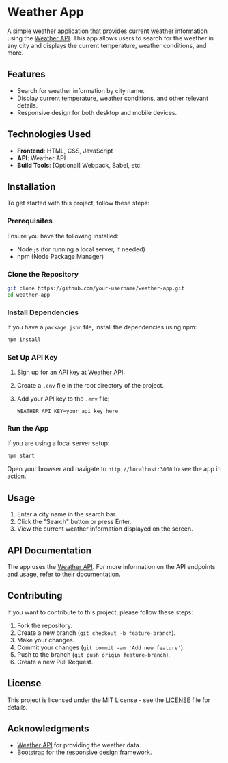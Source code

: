 # Weather App

A simple weather application that provides current weather information using the [Weather API](https://example.com/weather-api). This app allows users to search for the weather in any city and displays the current temperature, weather conditions, and more.

## Features

- Search for weather information by city name.
- Display current temperature, weather conditions, and other relevant details.
- Responsive design for both desktop and mobile devices.

## Technologies Used

- **Frontend**: HTML, CSS, JavaScript
- **API**: Weather API
- **Build Tools**: [Optional] Webpack, Babel, etc.

## Installation

To get started with this project, follow these steps:

### Prerequisites

Ensure you have the following installed:
- Node.js (for running a local server, if needed)
- npm (Node Package Manager)

### Clone the Repository

```bash
git clone https://github.com/your-username/weather-app.git
cd weather-app
```

### Install Dependencies

If you have a `package.json` file, install the dependencies using npm:

```bash
npm install
```

### Set Up API Key

1. Sign up for an API key at [Weather API](https://example.com/weather-api).
2. Create a `.env` file in the root directory of the project.
3. Add your API key to the `.env` file:

   ```
   WEATHER_API_KEY=your_api_key_here
   ```

### Run the App

If you are using a local server setup:

```bash
npm start
```

Open your browser and navigate to `http://localhost:3000` to see the app in action.

## Usage

1. Enter a city name in the search bar.
2. Click the "Search" button or press Enter.
3. View the current weather information displayed on the screen.

## API Documentation

The app uses the [Weather API](https://example.com/weather-api). For more information on the API endpoints and usage, refer to their documentation.

## Contributing

If you want to contribute to this project, please follow these steps:

1. Fork the repository.
2. Create a new branch (`git checkout -b feature-branch`).
3. Make your changes.
4. Commit your changes (`git commit -am 'Add new feature'`).
5. Push to the branch (`git push origin feature-branch`).
6. Create a new Pull Request.

## License

This project is licensed under the MIT License - see the [LICENSE](LICENSE) file for details.

## Acknowledgments

- [Weather API](https://example.com/weather-api) for providing the weather data.
- [Bootstrap](https://getbootstrap.com) for the responsive design framework.
